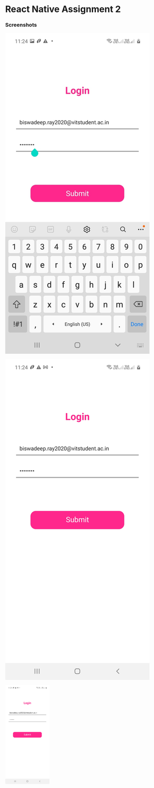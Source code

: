 # React Native Assignment 2

### Screenshots

![image not available](https://github.com/RBiswa787/Assg2_ReactNative/blob/main/assets/as1.jpeg)

![image not available](https://github.com/RBiswa787/Assg2_ReactNative/blob/main/assets/as2.jpeg)

<img src="https://github.com/RBiswa787/Assg2_ReactNative/blob/main/assets/as2.jpeg" alt="not available" style="height: 27%; width:28%;"/>